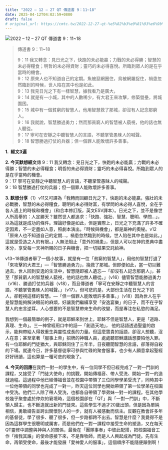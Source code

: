 ```yaml
---
title: "2022 – 12 – 27 QT 傳道書 9：11~18"
date: 2025-04-12T04:02:59+0800
draft: false
# original_url: https://cmtc.tw/2022-12-27-qt-%e5%82%b3%e9%81%93%e6%9b%b8-9%ef%bc%9a1118
---
```


![2022 – 12 – 27 QT 傳道書 9：11\~18](/images/qt.jpg  "2022 – 12 – 27 QT 傳道書 9：11\~18")

> 傳道書 9：11\~18
>
> 9：11 我又轉念：見日光之下，快跑的未必能贏；力戰的未必得勝；智慧的未必得糧食；明哲的未必得資財；靈巧的未必得喜悅。所臨到眾人的是在乎當時的機會。  
> 9：12 原來人也不知道自己的定期。魚被惡網圈住，鳥被網羅捉住，禍患忽然臨到的時候，世人陷在其中也是如此。  
> 9：13 我見日光之下有一樣智慧，據我看乃是廣大，  
> 9：14 就是有一小城，其中的人數稀少，有大君王來攻擊，修築營壘，將城圍困。  
> 9：15 城中有一個貧窮的智慧人，他用智慧救了那城，卻沒有人記念那窮人。  
> 9：16 我就說，智慧勝過勇力；然而那貧窮人的智慧被人藐視，他的話也無人聽從。  
> 9：17 寧可在安靜之中聽智慧人的言語，不聽掌管愚昧人的喊聲。  
> 9：18 智慧勝過打仗的兵器；但一個罪人能敗壞許多善事。

**1.  經文3遍**

**2. 今天默想經文**傳 9：11 我又轉念：見日光之下，快跑的未必能贏；力戰的未必得勝；智慧的未必得糧食；明哲的未必得資財；靈巧的未必得喜悅。所臨到眾人的是在乎當時的機會。  
9：17 寧可在安靜之中聽智慧人的言語，不聽掌管愚昧人的喊聲。  
9：18 智慧勝過打仗的兵器；但一個罪人能敗壞許多善事。

**3. 默想分享**（1）v11又可譯為「我轉而回顧日光之下，快跑的未必能贏，強壯的未必戰勝，智慧的未必得糧食，聰明的未必得財富，有學問的未必得人喜悅，全在乎各人遇上的時候和機會」（和合本修訂版，英文ESV譯本）。日光之下，並不是像世人所高舉的：人定勝天？雖然世人都追求：「快跑、強壯、智慧、聰明、學問…」，以為這就是成功的條件。理論好像是如此，但是實際上，日光之下充滿了許多不確定因素，不一定盡如人意，照劇本演出。「時候與機會」，都是屬神的奧秘。v12「原來人也不知道自己的定期…，禍患忽然臨到的時候，世人陷在其中也是如此。」這就是受造之人的有限。」人無法阻止「意外的禍患」，但是人可以在神的恩典中盡本分，享受每一天神所賜的日子與機會，把一切結果交託給神。

v13\~18傳道者舉了一個小故事，就是有一位「貧窮的智慧人」，用他的智慧打退了「來攻擊的大君王」—「智慧勝過勇力」，挽救了那城。但即便如此，當一切災難過去，世人回到安逸的生活中，智慧隨即被人遺忘—「卻沒有人記念那窮人」，甚至「那貧窮人的智慧被人藐視，他的話也無人聽從。」（v16）儘管智慧能勝過勇力（v16）、勝過打仗的兵器（v18），而且傳道者「寧可在安靜之中聽智慧人的言語，不聽掌管愚昧人的喊聲。」（v17）。但可悲的是，大部份生活在日光之下的人，卻輕視這樣的智慧。—「但一個罪人能敗壞許多善事。」（v18）因為世人在乎是智慧能夠解決眼前的麻煩，好讓我們繼續享受「安逸宴樂」的日子，而不在乎智慧人的忠言逆耳。人心想要的不是智慧帶來生命的改變，而是專注在私慾的滿足。

我想到一個最簡單的例子，就是耶穌來到世上，耶穌不但是智慧人，更是「道路、真理、生命」。三一神曾經用口中的話—「創造天地」， 他的話語透過聖靈的啟示，能夠帶給人得救重生與靈性成長的力量。但這麼寶貴的話語，卻沒人想聽，沒人在意；甚至拿著「服事上帝」招牌的神職人員，處處聽耶穌講話想要陷他入罪。有一位耶穌的門徒猶大，與耶穌同住了三年半，日夜聽聞智慧的言語，卻落得自殺的下場。就連今日，許多基督徒寧可參與忙碌的聚會服事，也少有人願意拿起聖經好好研讀，這也算是一種可悲的現象了。

**4. 今天的回應**在我們一對一的學生中，有一位同學不但已經完成了一對一門訓的課程，又接受了「門徒大使命」的挑戰，開始傳福音、帶人受洗、開始一對一的造就過程。這過程中他已經傳福音並在校園中帶領了三位同學學弟受洗了，同時其中一位他帶領的同學也完成了一對一，昨天這位同學也開始帶領了第一位學弟在校園中受洗。他們二人除了帶人受洗，也都各自帶領了學弟妹一對一的課程。在其他學校幾乎聚會處於停炊的窘境時，這個校園卻在「QT」與「一對一門訓」中，不斷領人歸主，也不斷造就出新的門徒來。這些學生不過才20歲出頭，但是因為單純相信，勇敢禱告並跨出關懷別人的一步，就有人被感動而信主。反觀在教會許多年的基督徒，學了很多、聽了很多，但一步路都跨不出去。智慧是什麼？我覺得不是因為這群學生很聰明或厲害，而是他們在一對一課程中接受生命的塑造，又在每天QT靈修中調整與神與人的關係，最後在「團隊事奉」中彼此配搭，把校園福音工作「捨我其誰」的使命感接下來，不是靠牧師，而是人人興起成為門徒。先有生命，再領受使命，最後才能發展「愛神愛人的服事」，這個順序不能隨便顛倒啊！